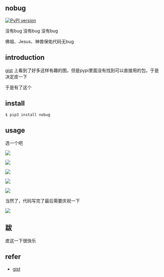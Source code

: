 ## nobug
[![PyPI version](https://img.shields.io/pypi/v/nobug.svg)](https://pypi.python.org/pypi/nobug/)

没有bug
没有bug
没有bug

佛祖、Jesus、神兽保佑代码无bug

## introduction

[gist](https://gist.github.com/edokeh/7580064) 上看到了好多这样有趣的图，但是pypi里面没有找到可以直接用的包，于是决定皮一下



于是有了这个


## install
```
$ pip3 install nobug
```

## usage

选一个吧



![](http://oqyjccf1n.bkt.clouddn.com/20180403-183332.png)


![](http://oqyjccf1n.bkt.clouddn.com/20180403-183655.png)

![](http://oqyjccf1n.bkt.clouddn.com/20180403-183451.png)

![](http://oqyjccf1n.bkt.clouddn.com/20180403-183526.png)

![](http://oqyjccf1n.bkt.clouddn.com/20180403-183603.png)

当然了，代码写完了最后需要庆祝一下

![](http://oqyjccf1n.bkt.clouddn.com/20180403-183732.png)

## 跋

皮这一下很快乐

## refer

- [gist](https://gist.github.com/edokeh/7580064)
